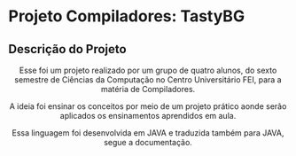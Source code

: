 # Projeto Compiladores: TastyBG

## Descrição do Projeto
<p align="center">Esse foi um projeto realizado por um grupo de quatro alunos, do sexto semestre de Ciências da Computação no Centro Universitário FEI, para a matéria de Compiladores.</p>
<p align="center">A ideia foi ensinar os conceitos por meio de um projeto prático aonde serão aplicados os ensinamentos aprendidos em aula.</p>
<p align="center">Essa linguagem foi desenvolvida em JAVA e traduzida também para JAVA, segue a documentação.</p>

